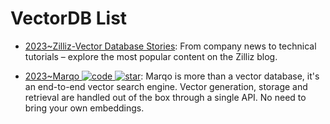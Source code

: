 # VectorDB List

- [2023~Zilliz-Vector Database Stories](https://zilliz.com/blog?tag=39&page=2): From company news to technical tutorials – explore the most popular content on the Zilliz blog.

- [2023~Marqo ![code](https://ng-tech.icu/assets/code.svg) ![star](https://img.shields.io/github/stars/marqo-ai/marqo)](https://github.com/marqo-ai/marqo): Marqo is more than a vector database, it's an end-to-end vector search engine. Vector generation, storage and retrieval are handled out of the box through a single API. No need to bring your own embeddings.
